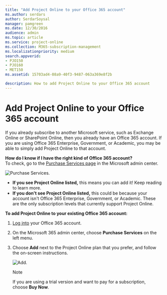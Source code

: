 ```yaml
---
title: "Add Project Online to your Office 365 account"
ms.author: serdars
author: SerdarSoysal
manager: pamgreen
ms.date: 12/30/2016
audience: admin
ms.topic: article
ms.service: project-online
ms.collection: M365-subscription-management
ms.localizationpriority: medium
search.appverid:
- PJO150
- PJO160
- MET150
ms.assetid: 15703ad4-08a9-40f3-9487-063a369e8f2b

description: How to add Project Online to your Office 365 account
---
```


# Add Project Online to your Office 365 account

  
If you already subscribe to another Microsoft service, such as Exchange Online or SharePoint Online, then you already have an Office 365 account. If you are using Office 365 Enterprise, Government, or Academic, you may be able to simply add Project Online to that account.
  

**How do I know if I have the right kind of Office 365 account?** <br/> To check, go to the [Purchase Services page](https://go.microsoft.com/fwlink/p/?LinkID=402340) in the Microsoft admin center.  <br/> 


![Purchase Services.](media/6a43626d-916a-4bb7-816f-633770ded933.jpg) 

- **If you see Project Online listed,** this means you can add it! Keep reading to learn more.
- **If you don't see Project Online listed,** this could be because your account isn't Office 365 Enterprise, Government, or Academic. These are the only subscription levels that currently support Project Online.
  
 
 **To add Project Online to your existing Office 365 account:**
  
1. [Log into](https://portal.office.com) your Office 365 account. 
    
2. On the Microsoft 365 admin center, choose **Purchase Services** on the left menu. 
    
3. Choose **Add** next to the Project Online plan that you prefer, and follow the on-screen instructions. 
    
    ![Add.](media/31f98738-ca32-4579-828d-8bdcbc2a953a.jpg)
  
    > [!NOTE]
    >  If you are using a trial version and want to pay for a subscription, choose **Buy Now**. 
  

